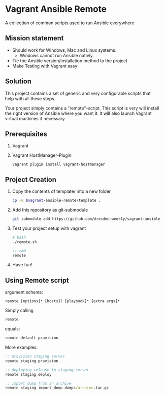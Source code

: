# Vagrant Ansible Remote

A collection of common scripts used to run Ansible everywhere

## Mission statement

* Should work for Windows, Mac and Linux systems.
  * Windows cannot run Ansible nativly.
* Tie the Ansible version/installation method to the project
* Make Testing with Vagrant easy

## Solution

This project contains a set of generic and very configurable scripts that help with all these steps.

Your project simply contains a "remote"-script. This script is very will install the right version of Ansible where you want it. It will also launch Vagrant virtual machines if necessary.

## Prerequisites

1. Vagrant
1. Vagrant HostManager-Plugin

    ```
    vagrant plugin install vagrant-hostmanager
    ```


## Project Creation

1. Copy the contents of template/ into a new folder
    ```bash
    cp -R $vagrant-ansible-remote/template .
    ```

1. Add this repository as git-submodule
    ```bash
    git submodule add https://github.com/dresden-weekly/vagrant-ansible-remote
    ```

1. Test your project setup with vagrant
    ```bash
    # bash
    ./remote.sh
    ```
    ```cmd
    :: cmd
    remote
    ```

1. Have fun!

## Using Remote script

argument schema:
```
remote [options]* [hosts]? [playbook]* [extra args]*
```

Simply calling
```cmd
remote
```
equals:
```cmd
remote default provision
```

More examples:
```cmd
:: provision staging server
remote staging provision

:: deploying release to staging server
remote staging deploy

:: import dump from an archive
remote staging import_dump dumps/archive.tar.gz
```
